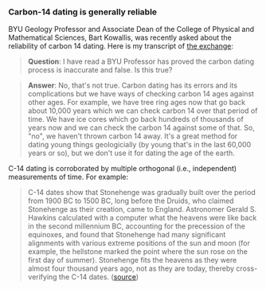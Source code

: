 ### Carbon-14 dating is generally reliable

BYU Geology Professor and Associate Dean of the College of Physical and Mathematical Sciences, Bart Kowallis, was recently asked about the reliability of carbon 14 dating.  Here is my transcript of [the exchange](https://www.youtube.com/watch?v=gpx9nWuRZe4&t=24m10s):

> **Question**: I have read a BYU Professor has proved the carbon dating process is inaccurate and false.  Is this true?

> **Answer**: No, that's not true.  Carbon dating has its errors and its complications but we have ways of checking carbon 14 ages against other ages.  For example, we have tree ring ages now that go back about 10,000 years which we can check carbon 14 over that period of time.  We have ice cores which go back hundreds of thousands of years now and we can check the carbon 14 against some of that.  So, "no", we haven't thrown carbon 14 away.  It's a great method for dating young things geologicially (by young that's in the last 60,000 years or so), but we don't use it for dating the age of the earth.

C-14 dating is corroborated by multiple orthogonal (i.e., independent) measurements of time.  For example:

> C-14 dates show that Stonehenge was gradually built over the period from 1900 BC to 1500 BC, long before the Druids, who claimed Stonehenge as their creation, came to England. Astronomer Gerald S. Hawkins calculated with a computer what the heavens were like back in the second millennium BC, accounting for the precession of the equinoxes, and found that Stonehenge had many significant alignments with various extreme positions of the sun and moon (for example, the hellstone marked the point where the sun rose on the first day of summer). Stonehenge fits the heavens as they were almost four thousand years ago, not as they are today, thereby cross-verifying the C-14 dates. ([source](https://ncse.com/cej/3/2/answers-to-creationist-attacks-carbon-14-dating))
